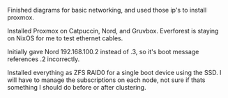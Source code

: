 
Finished diagrams for basic networking, and used those ip's to install proxmox.

Installed Proxmox on Catpuccin, Nord, and Gruvbox. Everforest is staying on NixOS for me to test ethernet cables. 

Initially gave Nord 192.168.100.2 instead of .3, so it's boot message references .2 incorrectly.

Installed everything as ZFS RAID0 for a single boot device using the SSD. I will have to manage the subscriptions on each node, not sure if thats something I should do before or after clustering.